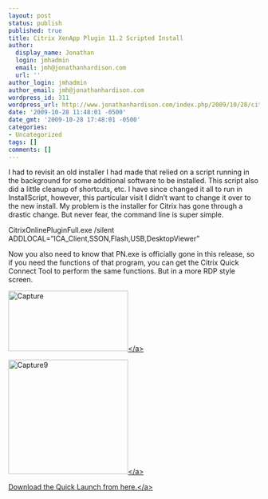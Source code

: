 ```yaml
---
layout: post
status: publish
published: true
title: Citrix XenApp Plugin 11.2 Scripted Install
author:
  display_name: Jonathan
  login: jmhadmin
  email: jmh@jonathanhardison.com
  url: ''
author_login: jmhadmin
author_email: jmh@jonathanhardison.com
wordpress_id: 311
wordpress_url: http://www.jonathanhardison.com/index.php/2009/10/28/citrix-xenapp-plugin-11-2-scripted-install/
date: '2009-10-28 11:48:01 -0500'
date_gmt: '2009-10-28 17:48:01 -0500'
categories:
- Uncategorized
tags: []
comments: []
---
```

<p>I had to revisit an old installer I had made that relied on a script running in the background for some additional software to be installed. This script also did a little cleanup of shortcuts, etc. I have since changed it all to run in InstallScript, however, this particular visit I didn&rsquo;t want to change it over to the new install. My problem is the installer for Citrix has gone through a drastic change. But never fear, the command line is super simple.</p>
<p>CitrixOnlinePluginFull.exe &#47;silent ADDLOCAL=&rdquo;ICA_Client,SSON,Flash,USB,DesktopViewer&rdquo;</p>
<p>Now you also need to know that PN.exe is officially gone in this release, so if you need the functions of that program, you can get the Citrix Quick Connect Tool to perform the same functions. But in a more RDP style screen.</p>
<p><a href="http:&#47;&#47;www.jonathanhardison.com&#47;wp-content&#47;uploads&#47;2009&#47;10&#47;Capture8.png"><img style="display: inline; border: 0px;" title="Capture" src="http:&#47;&#47;www.jonathanhardison.com&#47;wp-content&#47;uploads&#47;2009&#47;10&#47;Capture_thumb2.png" border="0" alt="Capture" width="240" height="121" &#47;><&#47;a></p>
<p><a href="http:&#47;&#47;www.jonathanhardison.com&#47;wp-content&#47;uploads&#47;2009&#47;10&#47;Capture9.png"><img style="display: inline; border: 0px;" title="Capture9" src="http:&#47;&#47;www.jonathanhardison.com&#47;wp-content&#47;uploads&#47;2009&#47;10&#47;Capture9_thumb.png" border="0" alt="Capture9" width="240" height="229" &#47;><&#47;a></p>
<p>Download the Quick Launch from <a href="http:&#47;&#47;support.citrix.com&#47;article&#47;CTX122536" target="_blank">here.<&#47;a></p>
